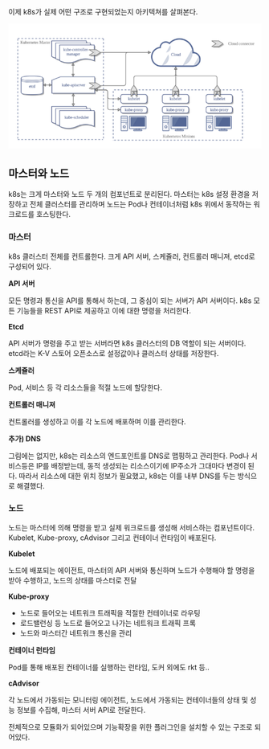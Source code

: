 이제 k8s가 실제 어떤 구조로 구현되었는지 아키텍쳐를 살펴본다.

![](../img/17.png)

## 마스터와 노드

k8s는 크게 마스터와 노드 두 개의 컴포넌트로 분리된다. 마스터는 k8s 설정 환경을 저장하고 전체 클러스터를 관리하며 노드는 Pod나 컨테이너처럼 k8s 위에서 동작하는 워크로드를 호스팅한다.

### 마스터

k8s 클러스터 전체를 컨트롤한다. 크게 API 서버, 스케쥴러, 컨트롤러 매니져, etcd로 구성되어 있다.

**API 서버**

모든 명령과 통신을 API를 통해서 하는데, 그 중심이 되는 서버가 API 서버이다. k8s 모든 기능들을 REST API로 제공하고 이에 대한 명령을 처리한다.

**Etcd**

API 서버가 명령을 주고 받는 서버라면 k8s 클러스터의 DB 역할이 되는 서버이다. etcd라는 K-V 스토어 오픈소스로 설정값이나 클러스터 상태를 저장한다.

**스케쥴러**

Pod, 서비스 등 각 리소스들을 적절 노드에 할당한다.

**컨트롤러 매니져**

컨트롤러를 생성하고 이를 각 노드에 배포하며 이를 관리한다.

**추가) DNS**

그림에는 없지만, k8s는 리소스의 엔드포인트를 DNS로 맵핑하고 관리한다. Pod나 서비스등은 IP를 배정받는데, 동적 생성되는 리소스이기에 IP주소가 그대마다 변경이 된다. 따라서 리소스에 대한 위치 정보가 필요했고, k8s는 이를 내부 DNS를 두는 방식으로 해결했다.

### 노드

노드는 마스터에 의해 명령을 받고 실제 워크로드를 생성해 서비스하는 컴포넌트이다. Kubelet, Kube-proxy, cAdvisor 그리고 컨테이너 런타임이 배포된다.

**Kubelet**

노드에 배포되는 에이전트, 마스터의 API 서버와 통신하며 노드가 수행해야 할 명령을 받아 수행하고, 노드의 상태를 마스터로 전달

**Kube-proxy**

- 노드로 들어오는 네트워크 트래픽을 적절한 컨테이너로 라우팅
- 로드밸런싱 등 노드로 들어오고 나가는 네트워크 트래픽 프록
- 노드와 마스터간 네트워크 통신을 관리

**컨테이너 런타임**

Pod를 통해 배포된 컨테이너를 실행하는 런타임, 도커 외에도 rkt 등..

**cAdvisor**

각 노드에서 가동되는 모니터링 에이전트, 노드에서 가동되는 컨테이너들의 상태 및 성능 정보를 수집해, 마스터 서버 API로 전달한다.

전체적으로 모듈화가 되어있으며 기능확장을 위한 플러그인을 설치할 수 있는 구조로 되어있다.